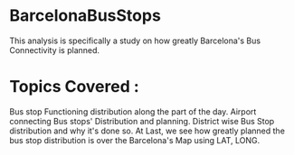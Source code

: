 # BarcelonaBusStops
This analysis is specifically a study on how greatly Barcelona's Bus Connectivity is planned.
# Topics Covered :
Bus stop Functioning distribution along the part of the day.
Airport connecting Bus stops' Distribution and planning.
District wise Bus Stop distribution and why it's done so.
At Last, we see how greatly planned the bus stop distribution is over the Barcelona's Map using LAT, LONG.
